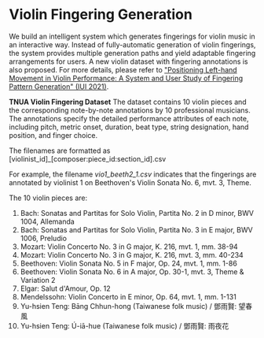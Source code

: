 # Violin Fingering Generation

We build an intelligent system which generates fingerings for violin music in an interactive way. Instead of fully-automatic generation of violin fingerings, the system provides multiple generation paths and yield adaptable fingering arrangements for users. A new violin dataset with fingering annotations is also proposed. For more details, please refer to ["Positioning Left-hand Movement in Violin Performance: A System and User Study of Fingering Pattern Generation" (IUI 2021)](https://dl.acm.org/doi/abs/10.1145/3397481.3450661?sid=SCITRUS).

**TNUA Violin Fingering Dataset**
The dataset contains 10 violin pieces and the corresponding note-by-note annotations by 10 professional musicians. The annotations specify the detailed performance attributes of each note, including pitch, metric onset, duration, beat type, string designation, hand position, and finger choice.

The filenames are formatted as [violinist_id]_[composer:piece_id:section_id].csv

For example, the filename *vio1_beeth2_1.csv* indicates that the fingerings are annotated by violinist 1 on Beethoven's Violin Sonata No. 6, mvt. 3, Theme.

The 10 violin pieces are:
1. Bach: Sonatas and Partitas for Solo Violin, Partita No. 2 in D minor, BWV 1004, Allemanda
2. Bach: Sonatas and Partitas for Solo Violin, Partita No. 3 in E major, BWV 1006, Preludio
3. Mozart: Violin Concerto No. 3 in G major, K. 216, mvt. 1, mm. 38-94
4. Mozart: Violin Concerto No. 3 in G major, K. 216, mvt. 3, mm. 40-234
5. Beethoven: Violin Sonata No. 5 in F major, Op. 24, mvt. 1, mm. 1-86
6. Beethoven: Violin Sonata No. 6 in A major, Op. 30-1, mvt. 3, Theme & Variation 2
7. Elgar: Salut d'Amour, Op. 12
8. Mendelssohn: Violin Concerto in E minor, Op. 64, mvt. 1, mm. 1-131
9. Yu-hsien Teng: Bāng Chhun-hong (Taiwanese folk music) / 鄧雨賢: 望春風
10. Yu-hsien Teng: Ú-iā-hue (Taiwanese folk music) / 鄧雨賢: 雨夜花


